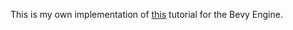 This is my own implementation of [this](https://github.com/mwbryant/bevy-tower-defense-tutorial) tutorial for the Bevy Engine.
